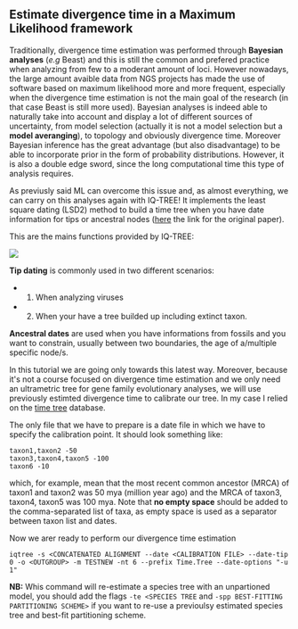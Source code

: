 ## Estimate divergence time in a Maximum Likelihood framework

Traditionally, divergence time estimation was performed through **Bayesian analyses** (*e.g* Beast) and this is still the common and prefered practice when analyzing from few to a moderant amount of loci. However nowadays, the large amount avaible data from NGS projects has made the use of software based on maximum likelihood more and more frequent, especially when the divergence time estimation is not the main goal of the research (in that case Beast is still more used). Bayesian analyses is indeed able to naturally take into account and display a lot of different sources of uncertainty, from model selection (actually it is not a model selection but a  **model averanging**), to topology and obviously divergence time. Moreover Bayesian inference has the great advantage (but also disadvantage) to be able to incorporate prior in the form of probability distributions. However, it is also a double edge sword, since the long computational time this type of analysis requires.

As previusly said ML can overcome this issue and, as almost everything, we can carry on this analyses again with IQ-TREE! It implements the least square dating (LSD2) method to build a time tree when you have date information for tips or ancestral nodes ([here](https://academic.oup.com/sysbio/article/65/1/82/2461506) the link for the original paper).

This are the mains functions provided by IQ-TREE:

![](https://github.com/for-giobbe/phy/blob/master/2021/Images/LSD.png)

**Tip dating** is commonly used in two different scenarios:

 * 1. When analyzing viruses
 * 2. When your have a tree builded up including extinct taxon.

**Ancestral dates** are used when you have informations from fossils and you want to constrain, usually between two boundaries, the age of a/multiple specific node/s.

In this tutorial we are going only towards this latest way. Moreover, because it's not a course focused on divergence time estimation and we only need an ultrametric tree for gene family evolutionary analyses, we will use previously estimted divergence time to calibrate our tree. In my case I relied on the [time tree](https://timetree.org/) database. 

The only file that we have to prepare is a date file in which we have to specify the calibration point. It should look something like:

```
taxon1,taxon2 -50
taxon3,taxon4,taxon5 -100
taxon6 -10
```

which, for example, mean that the most recent common ancestor (MRCA) of taxon1 and taxon2 was 50 mya (million year ago) and the MRCA of taxon3, taxon4, taxon5 was 100 mya. Note that **no empty space** should be added to the comma-separated list of taxa, as empty space is used as a separator between taxon list and dates.

Now we arer ready to perform our divergence time estimation

```
iqtree -s <CONCATENATED ALIGNMENT --date <CALIBRATION FILE> --date-tip 0 -o <OUTGROUP> -m TESTNEW -nt 6 --prefix Time.Tree --date-options "-u 1" 
```

**NB:** Whis command will re-estimate a species tree with an unpartioned model, you should add the flags ```-te <SPECIES TREE``` and ```-spp BEST-FITTING PARTITIONING SCHEME>``` if you want to re-use a previoulsy estimated species tree and best-fit partitioning scheme.



